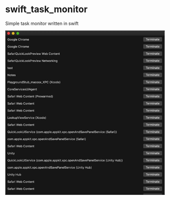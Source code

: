 # swift_task_monitor
Simple task monitor written in swift

![screenshot](https://github.com/ManuSuhonen/swift_task_monitor/blob/main/image001.jpg)
